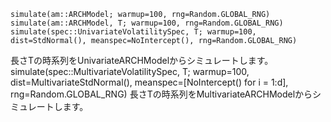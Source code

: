 ```
simulate(am::ARCHModel; warmup=100, rng=Random.GLOBAL_RNG)
simulate(am::ARCHModel, T; warmup=100, rng=Random.GLOBAL_RNG)
simulate(spec::UnivariateVolatilitySpec, T; warmup=100, dist=StdNormal(), meanspec=NoIntercept(), rng=Random.GLOBAL_RNG)
```

長さTの時系列をUnivariateARCHModelからシミュレートします。 	simulate(spec::MultivariateVolatilitySpec, T; warmup=100, dist=MultivariateStdNormal(), meanspec=[NoIntercept() for i = 1:d], rng=Random.GLOBAL_RNG) 長さTの時系列をMultivariateARCHModelからシミュレートします。
